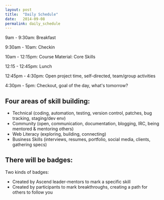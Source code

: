 ```yaml
---
layout: post
title:  "Daily Schedule"
date:   2014-09-08
permalink: daily_schedule
---
```


9am - 9:30am: Breakfast

9:30am - 10am:  Checkin

10am - 12:15pm:  Course Material:  Core Skills

12:15 - 12:45pm:  Lunch

12:45pm - 4:30pm:  Open project time, self-directed, team/group activities

4:30pm - 5pm:  Checkout, goal of the day, what's tomorrow?


Four areas of skill building:
-----------------------------

* Technical (coding, automation, testing, version control, patches, bug tracking, staging/dev env)
* Community (open, communication, documentation, blogging, IRC, being mentored & mentoring others)
* Web Literacy (exploring, building, connecting)
* Business Skills (interviews, resumes, portfolio, social media, clients, gathering specs)


There will be badges:
---------------------

Two kinds of badges:

* Created by Ascend leader-mentors to mark a specific skill
* Created by participants to mark breakthroughs, creating a path for others to follow you
